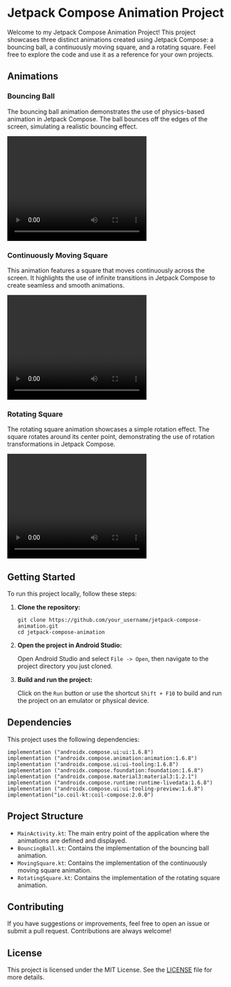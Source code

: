 <!DOCTYPE html>
<html>

<body>

<h1>Jetpack Compose Animation Project</h1>

<p>Welcome to my Jetpack Compose Animation Project! This project showcases three distinct animations created using Jetpack Compose: a bouncing ball, a continuously moving square, and a rotating square. Feel free to explore the code and use it as a reference for your own projects.</p>

<h2>Animations</h2>

<h3>Bouncing Ball</h3>
<p>The bouncing ball animation demonstrates the use of physics-based animation in Jetpack Compose. The ball bounces off the edges of the screen, simulating a realistic bouncing effect.</p>
<video width="320" height="240" controls>
  
</video>


<h3>Continuously Moving Square</h3>
<p>This animation features a square that moves continuously across the screen. It highlights the use of infinite transitions in Jetpack Compose to create seamless and smooth animations.</p>
<video width="320" height="240" controls>
  <source src="link_to_your_video" type="video/mp4">
  Your browser does not support the video tag.
</video>

<h3>Rotating Square</h3>
<p>The rotating square animation showcases a simple rotation effect. The square rotates around its center point, demonstrating the use of rotation transformations in Jetpack Compose.</p>
<video width="320" height="240" controls>
  <source src="link_to_your_video" type="video/mp4">
  Your browser does not support the video tag.
</video>

<h2>Getting Started</h2>

<p>To run this project locally, follow these steps:</p>
<ol>
  <li><strong>Clone the repository:</strong>
    <pre><code>git clone https://github.com/your_username/jetpack-compose-animation.git
cd jetpack-compose-animation</code></pre>
  </li>
  <li><strong>Open the project in Android Studio:</strong>
    <p>Open Android Studio and select <code>File -> Open</code>, then navigate to the project directory you just cloned.</p>
  </li>
  <li><strong>Build and run the project:</strong>
    <p>Click on the <code>Run</code> button or use the shortcut <code>Shift + F10</code> to build and run the project on an emulator or physical device.</p>
  </li>
</ol>

<h2>Dependencies</h2>

<p>This project uses the following dependencies:</p>
<pre><code>implementation ("androidx.compose.ui:ui:1.6.8")
implementation ("androidx.compose.animation:animation:1.6.8")
implementation ("androidx.compose.ui:ui-tooling:1.6.8")
implementation ("androidx.compose.foundation:foundation:1.6.8")
implementation ("androidx.compose.material3:material3:1.2.1")
implementation ("androidx.compose.runtime:runtime-livedata:1.6.8")
implementation ("androidx.compose.ui:ui-tooling-preview:1.6.8")
implementation("io.coil-kt:coil-compose:2.0.0")</code></pre>

<h2>Project Structure</h2>

<ul>
  <li><code>MainActivity.kt</code>: The main entry point of the application where the animations are defined and displayed.</li>
  <li><code>BouncingBall.kt</code>: Contains the implementation of the bouncing ball animation.</li>
  <li><code>MovingSquare.kt</code>: Contains the implementation of the continuously moving square animation.</li>
  <li><code>RotatingSquare.kt</code>: Contains the implementation of the rotating square animation.</li>
</ul>

<h2>Contributing</h2>

<p>If you have suggestions or improvements, feel free to open an issue or submit a pull request. Contributions are always welcome!</p>

<h2>License</h2>

<p>This project is licensed under the MIT License. See the <a href="LICENSE">LICENSE</a> file for more details.</p>

</body>
</html>
